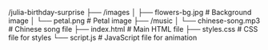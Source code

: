 /julia-birthday-surprise
├── /images
│   ├── flowers-bg.jpg      # Background image
│   └── petal.png           # Petal image
├── /music
│   └── chinese-song.mp3    # Chinese song file
├── index.html              # Main HTML file
├── styles.css              # CSS file for styles
└── script.js               # JavaScript file for animation
